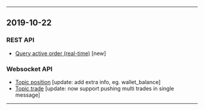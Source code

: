 <hr>

## 2019-10-22

### REST API
- [Query active order (real-time)](./rest_api.md#v2-private-order) [new]

### Websocket API
- [Topic position](./websocket.md#position) [update: add extra info, eg. wallet_balance]
- [Topic trade](./websocket.md#trade) [update: now support pushing multi trades in single message]
<hr>
